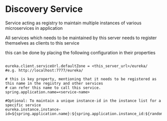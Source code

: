 # Discovery Service

Service acting as registry to maintain multiple instances of various microservices in application

All services which needs to be maintained by this server needs to register themselves as clients to this service

this can be done by placing the following configuration in their properties

```properties

eureka.client.serviceUrl.defaultZone = <this_server_url>/eureka/   #e.g. http://localhost:7777/eureka/

# this is key property, mentioning that it needs to be registered as this name in the registry and other services
# can refer this name to call this service.
spring.application.name=<service-name>

#Optional: To maintain a unique instance-id in the instance list for a specific service
eureka.instance.instance-id=${spring.application.name}:${spring.application.instance_id:${random.value}}
```

